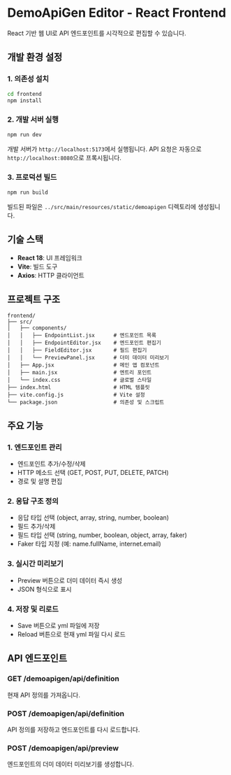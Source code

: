 # DemoApiGen Editor - React Frontend

React 기반 웹 UI로 API 엔드포인트를 시각적으로 편집할 수 있습니다.

## 개발 환경 설정

### 1. 의존성 설치

```bash
cd frontend
npm install
```

### 2. 개발 서버 실행

```bash
npm run dev
```

개발 서버가 `http://localhost:5173`에서 실행됩니다. API 요청은 자동으로 `http://localhost:8080`으로 프록시됩니다.

### 3. 프로덕션 빌드

```bash
npm run build
```

빌드된 파일은 `../src/main/resources/static/demoapigen` 디렉토리에 생성됩니다.

## 기술 스택

- **React 18**: UI 프레임워크
- **Vite**: 빌드 도구
- **Axios**: HTTP 클라이언트

## 프로젝트 구조

```
frontend/
├── src/
│   ├── components/
│   │   ├── EndpointList.jsx      # 엔드포인트 목록
│   │   ├── EndpointEditor.jsx    # 엔드포인트 편집기
│   │   ├── FieldEditor.jsx       # 필드 편집기
│   │   └── PreviewPanel.jsx      # 더미 데이터 미리보기
│   ├── App.jsx                   # 메인 앱 컴포넌트
│   ├── main.jsx                  # 엔트리 포인트
│   └── index.css                 # 글로벌 스타일
├── index.html                    # HTML 템플릿
├── vite.config.js                # Vite 설정
└── package.json                  # 의존성 및 스크립트
```

## 주요 기능

### 1. 엔드포인트 관리
- 엔드포인트 추가/수정/삭제
- HTTP 메소드 선택 (GET, POST, PUT, DELETE, PATCH)
- 경로 및 설명 편집

### 2. 응답 구조 정의
- 응답 타입 선택 (object, array, string, number, boolean)
- 필드 추가/삭제
- 필드 타입 선택 (string, number, boolean, object, array, faker)
- Faker 타입 지정 (예: name.fullName, internet.email)

### 3. 실시간 미리보기
- Preview 버튼으로 더미 데이터 즉시 생성
- JSON 형식으로 표시

### 4. 저장 및 리로드
- Save 버튼으로 yml 파일에 저장
- Reload 버튼으로 현재 yml 파일 다시 로드

## API 엔드포인트

### GET /demoapigen/api/definition
현재 API 정의를 가져옵니다.

### POST /demoapigen/api/definition
API 정의를 저장하고 엔드포인트를 다시 로드합니다.

### POST /demoapigen/api/preview
엔드포인트의 더미 데이터 미리보기를 생성합니다.
